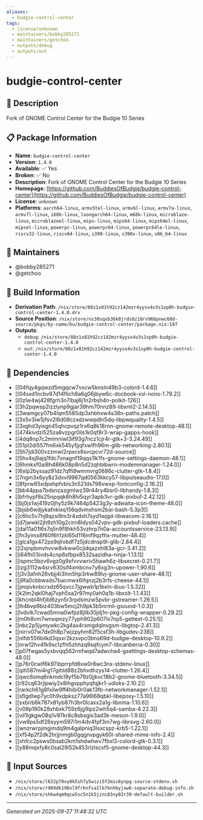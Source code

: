 ```yaml
---
aliases:
  - budgie-control-center
tags:
  - license/unknown
  - maintainers/bobby285271
  - maintainers/getchoo
  - outputs/debug
  - outputs/out
---
```


# budgie-control-center

## 📝 Description

Fork of GNOME Control Center for the Budgie 10 Series

## 📋 Package Information

- **Name**: `budgie-control-center`
- **Version**: `1.4.0`
- **Available**: ✅ Yes
- **Broken**: ✅ No
- **Description**: Fork of GNOME Control Center for the Budgie 10 Series
- **Homepage**: [https://github.com/BuddiesOfBudgie/budgie-control-center](https://github.com/BuddiesOfBudgie/budgie-control-center)
- **License**: `unknown`
- **Platforms**: `aarch64-linux`, `armv5tel-linux`, `armv6l-linux`, `armv7a-linux`, `armv7l-linux`, `i686-linux`, `loongarch64-linux`, `m68k-linux`, `microblaze-linux`, `microblazeel-linux`, `mips-linux`, `mips64-linux`, `mips64el-linux`, `mipsel-linux`, `powerpc-linux`, `powerpc64-linux`, `powerpc64le-linux`, `riscv32-linux`, `riscv64-linux`, `s390-linux`, `s390x-linux`, `x86_64-linux`
## 👥 Maintainers

- @bobby285271
- @getchoo


## 🔧 Build Information

- **Derivation Path**: `/nix/store/80z1x81h92cz142mzr4yysx4v3s1xp0h-budgie-control-center-1.4.0.drv`
- **Source Position**: `/nix/store/ns30sqxb36k8jrds8z18rv96bpnwc60d-source/pkgs/by-name/bu/budgie-control-center/package.nix:197`
- **Outputs**:
  - `debug`:  `/nix/store/80z1x81h92cz142mzr4yysx4v3s1xp0h-budgie-control-center-1.4.0`
  - `out`:  `/nix/store/80z1x81h92cz142mzr4yysx4v3s1xp0h-budgie-control-center-1.4.0`

## 🔗 Dependencies

- [[04fqy4gqwzd5mgqcw7vxcw5knsln49b3-colord-1.4.6]]
- [[04sxd1ncbv87d14flich8a6g06jbyw6c-docbook-xsl-nons-1.79.2]]
- [[0zlw4wj428fgrh3n7lbaj6j1n2rbsh4n-polkit-126]]
- [[3h2pqwsp2izzlynp9gjar39hm70nnz89-libxml2-2.14.5]]
- [[3wamgcy07b4lqm5585dp3xhbhxw4s38n-paths.patch]]
- [[3x5v3iw5jfsv2l6d08czxdzwwpdln5dq-libpwquality-1.4.5]]
- [[3xghd3yisgn45qhcpvqz1rx6q8k18rnn-gnome-remote-desktop-48.1]]
- [[474kivdzi525za8vzpgr0ils1k0qf8r3-wrap-gapps-hook]]
- [[4dq8np7c2mimniwl3if93g7ncz1cjr4r-gtk+3-3.24.49]]
- [[51pl2di557fm6xk545yfjjqfxwlfh96m-glib-networking-2.80.1]]
- [[5h7jdi300vzzmwl2rpxcx8svcpcvr72d-source]]
- [[5hv4sj9ajq1fdc7xnagnf19qqs1lk1fs-gnome-settings-daemon-48.1]]
- [[6hmkxf0al8h486k08p8n5d2zqhbibwrn-modemmanager-1.24.0]]
- [[6xlp2byssaz91dz7qffi9wmmvrg0686c-clutter-gtk-1.8.4]]
- [[7ngm3x6yy8z3dxvl9967qd0563kkcy57-libpulseaudio-17.0]]
- [[8fprw65xdpxhpfvbis3n521ds798vwxp-fontconfig-2.16.2]]
- [[bb44ppa7bdsnzazgmlwz39r44ry4bsr0-libhandy-1.8.3]]
- [[bfrhypf8s25npqqk6h8hi5qyr3apb3vr-gdk-pixbuf-2.42.12]]
- [[bj0js1wj419z0jhy5z9k7464p5423g3y-adwaita-icon-theme-48.0]]
- [[bjsb6wdjykafnkixq156qdvmxhsm2bai-bash-5.3p3]]
- [[c6hc5v7hj8qzsi9m3r4xdxh7syd1wjgd-libwacom-2.16.1]]
- [[d7jwwkl2jh9zh10g2cirn8ldys042vpv-gdk-pixbuf-loaders.cache]]
- [[dal11a01l6s7q5n9f8hkh53vzhrp7n0a-accountsservice-23.13.9]]
- [[fn3yimx8f60f6h1zkl65d116mf9qzfhx-mutter-48.4]]
- [[glca1gx472ps9qlivbdf7z5jdcdnsp9l-glib-2.84.4]]
- [[i2xjnpbmvhvvw8vkww0cjidqazxhl83a-gcr-3.41.2]]
- [[i64fh03ivds4cnp6sfbpx8532sazidha-ninja-1.13.1]]
- [[ispmc5bzv6vgz0g9sfvvvwriv5hawh6z-libsecret-0.21.7]]
- [[izg3112w4srv630sif4xmbcnv7y6xg3n-upower-1.90.6]]
- [[j3v3afnh26vbjj4i3lnn5hp3rkw89lvj-gnome-user-share-48.1]]
- [[j9fa0cbbwsds7bacmwx6ifqnzj2b3rfs-cheese-44.1]]
- [[jmqivknbcrxdz65qvcc7jgwwb1p1bxln-ibus-1.5.32]]
- [[k2lm2qkl0haj7vph5sa2r97my0ah0q1b-libxslt-1.1.43]]
- [[khcnbl4hfjibl6zyn5r3rpdsmzw5pvbr-gstreamer-1.26.5]]
- [[lh4bvp9biz403bw5mcj2h9pk3b5nrmii-gsound-1.0.3]]
- [[lvdvlk7cwad5mna0wfpz8jllb30jdj1n-pkg-config-wrapper-0.29.2]]
- [[m0h8vm7wnxqmzy77yph902p607lx7np5-gettext-0.25.1]]
- [[nbc2p5jymywkc2kg4ax4rxmgdqlnvgsm-libgtop-2.41.3]]
- [[nirrv07w7dx0h8p7wjzpyhm82f5csf3h-libgudev-238]]
- [[nlfdr556bilkd3qsxr2kzsvpc0bns69d-budgie-desktop-10.9.2]]
- [[nrw12hv4fk9sc1zfhl5zhhzq9sqfcym7-libcanberra-0.30]]
- [[p07fwgas5yxbvqq562rmfwqd7adwcha4-gsettings-desktop-schemas-48.0]]
- [[p76r0cwlf6k97ibprrpfd8xw0r8wc3nx-stdenv-linux]]
- [[qih587mi4rg17gihld88z2bhvdhzys14-clutter-1.26.4]]
- [[qwc6smq6nkmdcl9yf5b79z0jjkvc18b2-gnome-bluetooth-3.34.5]]
- [[r92cq63rjlpwiy2x8ihgvpphyqfqjkr1-udisks-2.10.2]]
- [[rarkch61g8fxilw9ff4hibi0r0ak13fb-networkmanager-1.52.1]]
- [[sflgdlwp7yc0h9xdpksz77a96l68qbkl-libepoxy-1.5.10]]
- [[sxbirb6k787x81yb87h3br0lcaxx2a1g-libnma-1.10.6]]
- [[v08p180k28xhbxk759z6jg9ipz2wh5q4-samba-4.22.3]]
- [[vil1lgkgw08q1v97kr8c8sbsgix3ad3k-meson-1.9.0]]
- [[vw9ps5df26syym597i1m4dv4fpf3m7wg-librsvg-2.60.0]]
- [[wnzrwrpjmgimdq9m4galpniq3lsxcspz-krb5-1.22.1]]
- [[xf54p2f2dk2hrjjnmgb0gqgnvpgyk60l-shared-mime-info-2.4]]
- [[xhfcc2psws0bsab2km1shdwhwv7fbxl3-colord-gtk-0.3.1]]
- [[y88mqxfy8c0sal29i52k453rlzlscsf5-gnome-desktop-44.3]]

## 📁 Input Sources

- `/nix/store/l622p70vy8k5sh7y5wizi5f2mic6ynpg-source-stdenv.sh`
- `/nix/store/r989dk196nl9frhnfsa1lb7knhbyjxw6-separate-debug-info.sh`
- `/nix/store/shkw4qm9qcw5sc5n1k5jznc83ny02r39-default-builder.sh`

---
*Generated on 2025-09-27 11:48:32 UTC*
